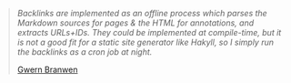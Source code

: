 > *Backlinks are implemented as an offline process which parses the Markdown sources for pages & the HTML for annotations, and extracts URLs+IDs. They could be implemented at compile-time, but it is not a good fit for a static site generator like Hakyll, so I simply run the backlinks as a cron job at night.*
> 
> [Gwern Branwen](https://gwern.net/design#backlink)
